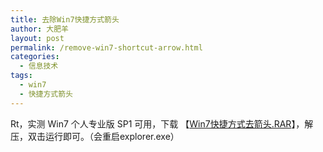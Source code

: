 ```yaml
---
title: 去除Win7快捷方式箭头
author: 大肥羊
layout: post
permalink: /remove-win7-shortcut-arrow.html
categories:
  - 信息技术
tags:
  - win7
  - 快捷方式箭头
---
```

Rt，实测 Win7 个人专业版 SP1 可用，下载 【<a href="https://cyhour.com/wp-content/uploads/2013/12/RemoveWin7ShortcutArrow.rar" rel="attachment wp-att-817">Win7快捷方式去箭头.RAR</a>】，解压，双击运行即可。（会重启explorer.exe）